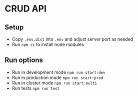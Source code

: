 # CRUD API

## Setup

- Copy `.env.dist` into `.env` and adjust server port as needed
- Run `npm ci` to install node modules

## Run options

- Run in development mode `npm run start:dev`
- Run in production mode `npm run start:prod`
- Run in cluster mode `npm run start:multi`
- Run tests `npm run test`
